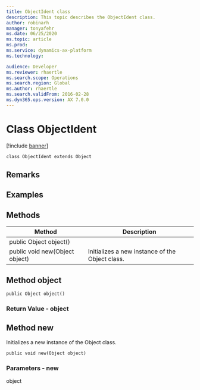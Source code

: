 ```yaml
---
title: ObjectIdent class
description: This topic describes the ObjectIdent class.
author: robinarh
manager: tonyafehr
ms.date: 06/25/2020
ms.topic: article
ms.prod: 
ms.service: dynamics-ax-platform
ms.technology: 

audience: Developer
ms.reviewer: rhaertle
ms.search.scope: Operations
ms.search.region: Global
ms.author: rhaertle
ms.search.validFrom: 2016-02-28
ms.dyn365.ops.version: AX 7.0.0
---
```


# Class ObjectIdent

[!include [banner](../includes/banner.md)]

```xpp
class ObjectIdent extends Object
```

## Remarks

## Examples

## Methods

| Method                         | Description                                     |
|--------------------------------|-------------------------------------------------|
| public Object object()         |                                                 |
| public void new(Object object) | Initializes a new instance of the Object class. |

## Method object

```xpp
public Object object()
```

### Return Value - object

## Method new

Initializes a new instance of the Object class.

```xpp
public void new(Object object)
```

### Parameters - new

object  

